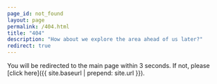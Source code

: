 ```yaml
---
page_id: not_found
layout: page
permalink: /404.html
title: "404"
description: "How about we explore the area ahead of us later?"
redirect: true
---
```


You will be redirected to the main page within 3 seconds. If not, please [click here]({{ site.baseurl | prepend: site.url }}).
